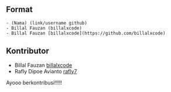 ## Format
```
- (Nama) (link/username github)
- Billal Fauzan (billalxcode)
- Billal Fauzan [billalxcode](https://github.com/billalxcode)
```

## Kontributor
- Billal Fauzan [billalxcode](https://github.com/billalxcode)
- Rafly Dipoe Avianto [rafly7](https://github.com/rafly7)

Ayooo berkontribusi!!!!!